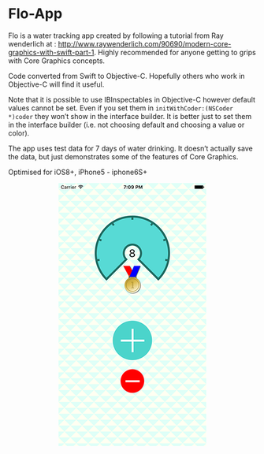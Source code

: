 # Flo-App

Flo is a water tracking app created by following a tutorial from Ray wenderlich at : http://www.raywenderlich.com/90690/modern-core-graphics-with-swift-part-1. Highly recommended for anyone getting to grips with Core Graphics concepts.

Code converted from Swift to Objective-C. Hopefully others who work in Objective-C will find it useful.

Note that it is possible to use IBInspectables in Objective-C however default values cannot be set. Even if you set them in `initWithCoder:(NSCoder *)coder` they won’t show in the interface builder. It is better just to set them in the interface builder (i.e. not choosing default and choosing a value or color).

The app uses test data for 7 days of water drinking. It doesn’t actually save the data, but just demonstrates some of the features of Core Graphics.

Optimised for iOS8+, iPhone5 - iphone6S+


<div style="text-align:center" markdown="1">

![alt text](Screenshots/screen1.png "Counter View")

</div>


